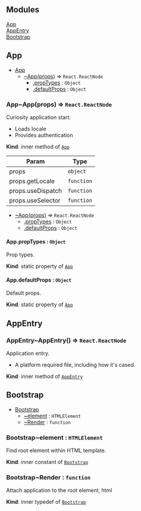 ## Modules

<dl>
<dt><a href="#Base.module_App">App</a></dt>
<dd></dd>
<dt><a href="#Base.module_AppEntry">AppEntry</a></dt>
<dd></dd>
<dt><a href="#Base.module_Bootstrap">Bootstrap</a></dt>
<dd></dd>
</dl>

<a name="Base.module_App"></a>

## App

* [App](#Base.module_App)
    * [~App(props)](#Base.module_App..App) ⇒ <code>React.ReactNode</code>
        * [.propTypes](#Base.module_App..App.propTypes) : <code>Object</code>
        * [.defaultProps](#Base.module_App..App.defaultProps) : <code>Object</code>

<a name="Base.module_App..App"></a>

### App~App(props) ⇒ <code>React.ReactNode</code>
Curiosity application start.
- Loads locale
- Provides authentication

**Kind**: inner method of [<code>App</code>](#Base.module_App)  
<table>
  <thead>
    <tr>
      <th>Param</th><th>Type</th>
    </tr>
  </thead>
  <tbody>
<tr>
    <td>props</td><td><code>object</code></td>
    </tr><tr>
    <td>props.getLocale</td><td><code>function</code></td>
    </tr><tr>
    <td>props.useDispatch</td><td><code>function</code></td>
    </tr><tr>
    <td>props.useSelector</td><td><code>function</code></td>
    </tr>  </tbody>
</table>


* [~App(props)](#Base.module_App..App) ⇒ <code>React.ReactNode</code>
    * [.propTypes](#Base.module_App..App.propTypes) : <code>Object</code>
    * [.defaultProps](#Base.module_App..App.defaultProps) : <code>Object</code>

<a name="Base.module_App..App.propTypes"></a>

#### App.propTypes : <code>Object</code>
Prop types.

**Kind**: static property of [<code>App</code>](#Base.module_App..App)  
<a name="Base.module_App..App.defaultProps"></a>

#### App.defaultProps : <code>Object</code>
Default props.

**Kind**: static property of [<code>App</code>](#Base.module_App..App)  
<a name="Base.module_AppEntry"></a>

## AppEntry
<a name="Base.module_AppEntry..AppEntry"></a>

### AppEntry~AppEntry() ⇒ <code>React.ReactNode</code>
Application entry.
- A platform required file, including how it's cased.

**Kind**: inner method of [<code>AppEntry</code>](#Base.module_AppEntry)  
<a name="Base.module_Bootstrap"></a>

## Bootstrap

* [Bootstrap](#Base.module_Bootstrap)
    * [~element](#Base.module_Bootstrap..element) : <code>HTMLElement</code>
    * [~Render](#Base.module_Bootstrap..Render) : <code>function</code>

<a name="Base.module_Bootstrap..element"></a>

### Bootstrap~element : <code>HTMLElement</code>
Find root element within HTML template.

**Kind**: inner constant of [<code>Bootstrap</code>](#Base.module_Bootstrap)  
<a name="Base.module_Bootstrap..Render"></a>

### Bootstrap~Render : <code>function</code>
Attach application to the root element, html

**Kind**: inner typedef of [<code>Bootstrap</code>](#Base.module_Bootstrap)  
